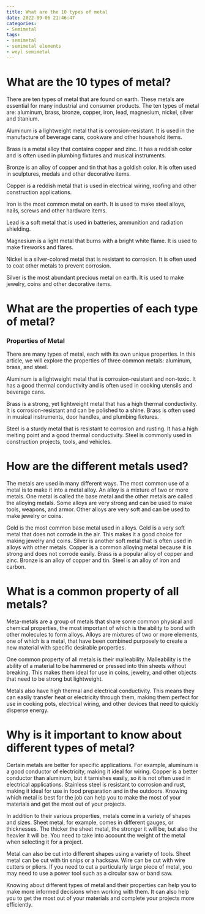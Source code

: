 ```yaml
---
title: What are the 10 types of metal
date: 2022-09-06 21:46:47
categories:
- Semimetal
tags:
- semimetal
- semimetal elements
- weyl semimetal
---
```



#  What are the 10 types of metal?

There are ten types of metal that are found on earth. These metals are essential for many industrial and consumer products. The ten types of metal are: aluminum, brass, bronze, copper, iron, lead, magnesium, nickel, silver and titanium.

Aluminum is a lightweight metal that is corrosion-resistant. It is used in the manufacture of beverage cans, cookware and other household items.

Brass is a metal alloy that contains copper and zinc. It has a reddish color and is often used in plumbing fixtures and musical instruments.

Bronze is an alloy of copper and tin that has a goldish color. It is often used in sculptures, medals and other decorative items.

Copper is a reddish metal that is used in electrical wiring, roofing and other construction applications.

Iron is the most common metal on earth. It is used to make steel alloys, nails, screws and other hardware items.

Lead is a soft metal that is used in batteries, ammunition and radiation shielding.

Magnesium is a light metal that burns with a bright white flame. It is used to make fireworks and flares.

Nickel is a silver-colored metal that is resistant to corrosion. It is often used to coat other metals to prevent corrosion.

Silver is the most abundant precious metal on earth. It is used to make jewelry, coins and other decorative items.

#  What are the properties of each type of metal?

### Properties of Metal
There are many types of metal, each with its own unique properties. In this article, we will explore the properties of three common metals: aluminum, brass, and steel.

Aluminum is a lightweight metal that is corrosion-resistant and non-toxic. It has a good thermal conductivity and is often used in cooking utensils and beverage cans.

Brass is a strong, yet lightweight metal that has a high thermal conductivity. It is corrosion-resistant and can be polished to a shine. Brass is often used in musical instruments, door handles, and plumbing fixtures.

Steel is a sturdy metal that is resistant to corrosion and rusting. It has a high melting point and a good thermal conductivity. Steel is commonly used in construction projects, tools, and vehicles.

#  How are the different metals used?

The metals are used in many different ways. The most common use of a metal is to make it into a metal alloy. An alloy is a mixture of two or more metals. One metal is called the base metal and the other metals are called the alloying metals. Some alloys are very strong and can be used to make tools, weapons, and armor. Other alloys are very soft and can be used to make jewelry or coins.

Gold is the most common base metal used in alloys. Gold is a very soft metal that does not corrode in the air. This makes it a good choice for making jewelry and coins. Silver is another soft metal that is often used in alloys with other metals. Copper is a common alloying metal because it is strong and does not corrode easily. Brass is a popular alloy of copper and zinc. Bronze is an alloy of copper and tin. Steel is an alloy of iron and carbon.

#  What is a common property of all metals?

Meta-metals are a group of metals that share some common physical and chemical properties, the most important of which is the ability to bond with other molecules to form alloys. Alloys are mixtures of two or more elements, one of which is a metal, that have been combined purposely to create a new material with specific desirable properties.

One common property of all metals is their malleability. Malleability is the ability of a material to be hammered or pressed into thin sheets without breaking. This makes them ideal for use in coins, jewelry, and other objects that need to be strong but lightweight.

Metals also have high thermal and electrical conductivity. This means they can easily transfer heat or electricity through them, making them perfect for use in cooking pots, electrical wiring, and other devices that need to quickly disperse energy.

#  Why is it important to know about different types of metal?

Certain metals are better for specific applications. For example, aluminum is a good conductor of electricity, making it ideal for wiring. Copper is a better conductor than aluminum, but it tarnishes easily, so it is not often used in electrical applications. Stainless steel is resistant to corrosion and rust, making it ideal for use in food preparation and in the outdoors. Knowing which metal is best for the job can help you to make the most of your materials and get the most out of your projects.

In addition to their various properties, metals come in a variety of shapes and sizes. Sheet metal, for example, comes in different gauges, or thicknesses. The thicker the sheet metal, the stronger it will be, but also the heavier it will be. You need to take into account the weight of the metal when selecting it for a project.

Metal can also be cut into different shapes using a variety of tools. Sheet metal can be cut with tin snips or a hacksaw. Wire can be cut with wire cutters or pliers. If you need to cut a particularly large piece of metal, you may need to use a power tool such as a circular saw or band saw.

Knowing about different types of metal and their properties can help you to make more informed decisions when working with them. It can also help you to get the most out of your materials and complete your projects more efficiently.